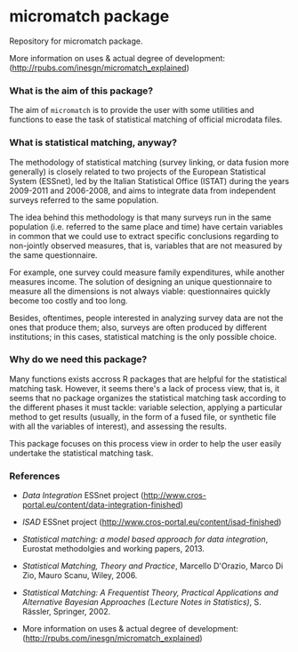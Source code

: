 micromatch package
==================

Repository for micromatch package.

More information on uses & actual degree of development: (http://rpubs.com/inesgn/micromatch_explained)

### What is the aim of this package?
The aim of `micromatch` is to provide the user with some utilities and functions to ease the task of statistical matching of official microdata files.

### What is statistical matching, anyway?
The methodology of statistical matching (survey linking, or data fusion more generally) is closely related to two projects of the European Statistical System (ESSnet), led by the Italian Statistical Office (ISTAT) during the years 2009-2011 and 2006-2008, and aims to integrate data from independent surveys referred to the same population.

The idea behind this methodology is that many surveys run in the same population (i.e. referred to the same place and time) have certain variables in common that we could use to extract specific conclusions regarding to non-jointly observed measures, that is, variables that are not measured by the same questionnaire.

For example, one survey could measure family expenditures, while another measures income. The solution of designing an unique questionnaire to measure all the dimensions is not always viable: questionnaires quickly become too costly and too long. 

Besides, oftentimes, people interested in analyzing survey data are not the ones that produce them; also, surveys are often produced by different institutions; in this cases, statistical matching is the only possible choice. 

### Why do we need this package?

Many functions exists accross R packages that are helpful for the statistical matching task. However, it seems there's a lack of process view, that is, it seems that no package organizes the statistical matching task according to the different phases it must tackle: variable selection, applying a particular method to get results (usually, in the form of a fused file, or synthetic file with all the variables of interest), and assessing the results.

This package focuses on this process view in order to help the user easily undertake the statistical matching task.

### References
* *Data Integration* ESSnet project (http://www.cros-portal.eu/content/data-integration-finished)
* *ISAD* ESSnet project (http://www.cros-portal.eu/content/isad-finished)
* *Statistical matching: a model based approach for data integration*, Eurostat methodolgies and working papers, 2013.
* *Statistical Matching, Theory and Practice*, Marcello D'Orazio, Marco Di Zio, Mauro Scanu, Wiley, 2006.
* *Statistical Matching: A Frequentist Theory, Practical Applications and Alternative Bayesian Approaches (Lecture Notes in Statistics)*, S. Rässler, Springer, 2002.

* More information on uses & actual degree of development: (http://rpubs.com/inesgn/micromatch_explained)
